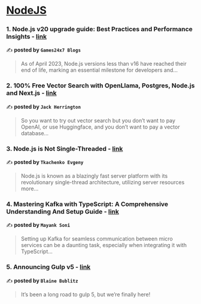 
<h1><a href=https://medium.com/tag/nodejs/recommended target="_blank" rel="noopener noreferrer">NodeJS</a></h1>
<h3>1. Node.js v20 upgrade guide: Best Practices and Performance Insights - <a href="https://medium.com/@Games24x7Tech/node-js-v20-upgrade-guide-best-practices-and-performance-insights-f76d7ace09ff" target="_blank" rel="noopener noreferrer">link</a></h3>

✍️ **posted by `Games24x7 Blogs`**

<blockquote>As of April 2023, Node.js versions less than v16 have reached their end of life, marking an essential milestone for developers and…</blockquote>

<h3>2. 100% Free Vector Search with OpenLlama, Postgres, Node.js and Next.js - <a href="https://medium.com/javascript-in-plain-english/100-free-vector-search-with-openllama-postgres-nodejs-and-nextjs-e496856766f7" target="_blank" rel="noopener noreferrer">link</a></h3>

✍️ **posted by `Jack Herrington`**

<blockquote>So you want to try out vector search but you don’t want to pay OpenAI, or use Huggingface, and you don’t want to pay a vector database…</blockquote>

<h3>3. Node.js is Not Single-Threaded - <a href="https://medium.com/@tkachenko.hello/node-js-is-not-single-threaded-1383594dbd17" target="_blank" rel="noopener noreferrer">link</a></h3>

✍️ **posted by `Tkachenko Evgeny`**

<blockquote>Node.js is known as a blazingly fast server platform with its revolutionary single-thread architecture, utilizing server resources more…</blockquote>

<h3>4. Mastering Kafka with TypeScript: A Comprehensive Understanding And Setup Guide - <a href="https://medium.com/@mayankatwork67/mastering-kafka-with-typescript-a-comprehensive-understanding-and-setup-guide-db1fb5fe65fa" target="_blank" rel="noopener noreferrer">link</a></h3>

✍️ **posted by `Mayank Soni`**

<blockquote>Setting up Kafka for seamless communication between micro services can be a daunting task, especially when integrating it with TypeScript…</blockquote>

<h3>5. Announcing Gulp v5 - <a href="https://medium.com/gulpjs/announcing-gulp-v5-c67d077dbdb7" target="_blank" rel="noopener noreferrer">link</a></h3>

✍️ **posted by `Blaine Bublitz`**

<blockquote>It’s been a long road to gulp 5, but we’re finally here!</blockquote>

